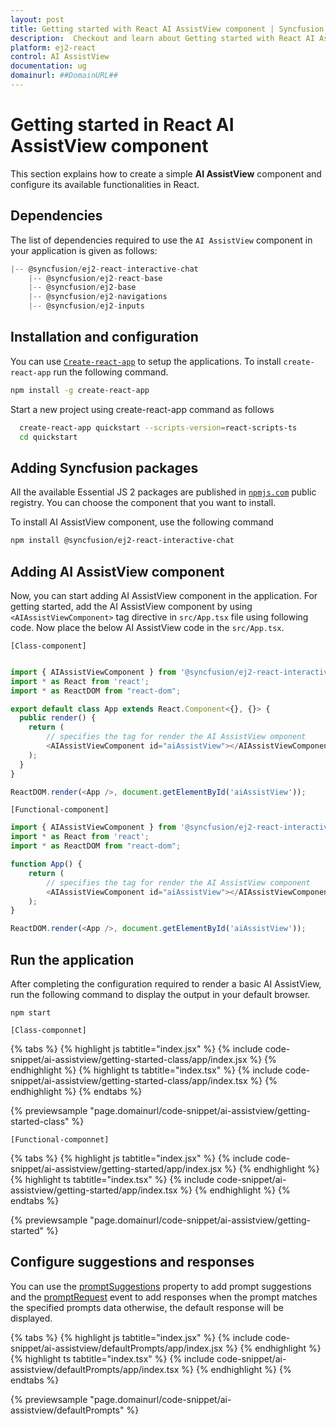 ```yaml
---
layout: post
title: Getting started with React AI AssistView component | Syncfusion
description:  Checkout and learn about Getting started with React AI AssistView component of Syncfusion Essential JS 2 and more details.
platform: ej2-react
control: AI AssistView
documentation: ug
domainurl: ##DomainURL##
---
```


# Getting started in React AI AssistView component

This section explains how to create a simple **AI AssistView** component and configure its available functionalities in React.

## Dependencies

The list of dependencies required to use the `AI AssistView` component in your application is given as follows:

```javascript
|-- @syncfusion/ej2-react-interactive-chat
    |-- @syncfusion/ej2-react-base
    |-- @syncfusion/ej2-base
    |-- @syncfusion/ej2-navigations
    |-- @syncfusion/ej2-inputs
```

## Installation and configuration

You can use [`Create-react-app`](https://github.com/facebookincubator/create-react-app) to setup the applications. To install `create-react-app` run the following command.

```bash
npm install -g create-react-app
```

Start a new project using create-react-app command as follows

```bash
  create-react-app quickstart --scripts-version=react-scripts-ts
  cd quickstart
```

## Adding Syncfusion packages

All the available Essential JS 2 packages are published in [`npmjs.com`](https://www.npmjs.com/~syncfusionorg) public registry. You can choose the component that you want to install.

To install AI AssistView component, use the following command

```bash
npm install @syncfusion/ej2-react-interactive-chat
```

## Adding AI AssistView component

Now, you can start adding AI AssistView component in the application. For getting started, add the AI AssistView component by using `<AIAssistViewComponent>` tag directive in `src/App.tsx` file using following code. Now place the below AI AssistView code in the `src/App.tsx`.

`[Class-component]`

```ts

import { AIAssistViewComponent } from '@syncfusion/ej2-react-interactive-chat';
import * as React from 'react';
import * as ReactDOM from "react-dom";

export default class App extends React.Component<{}, {}> {
  public render() {
    return (
        // specifies the tag for render the AI AssistView omponent
        <AIAssistViewComponent id="aiAssistView"></AIAssistViewComponent>
    );
  }
}

ReactDOM.render(<App />, document.getElementById('aiAssistView'));
```

`[Functional-component]`

```ts
import { AIAssistViewComponent } from '@syncfusion/ej2-react-interactive-chat';
import * as React from 'react';
import * as ReactDOM from "react-dom";

function App() {
    return (
        // specifies the tag for render the AI AssistView component
        <AIAssistViewComponent id="aiAssistView"></AIAssistViewComponent>
    );
}

ReactDOM.render(<App />, document.getElementById('aiAssistView'));
```

## Run the application

After completing the configuration required to render a basic AI AssistView, run the following command to display the output in your default browser.

```
npm start
```

`[Class-componnet]`

{% tabs %}
{% highlight js tabtitle="index.jsx" %}
{% include code-snippet/ai-assistview/getting-started-class/app/index.jsx %}
{% endhighlight %}
{% highlight ts tabtitle="index.tsx" %}
{% include code-snippet/ai-assistview/getting-started-class/app/index.tsx %}
{% endhighlight %}
{% endtabs %}

{% previewsample "page.domainurl/code-snippet/ai-assistview/getting-started-class" %}

`[Functional-componnet]`

{% tabs %}
{% highlight js tabtitle="index.jsx" %}
{% include code-snippet/ai-assistview/getting-started/app/index.jsx %}
{% endhighlight %}
{% highlight ts tabtitle="index.tsx" %}
{% include code-snippet/ai-assistview/getting-started/app/index.tsx %}
{% endhighlight %}
{% endtabs %}

{% previewsample "page.domainurl/code-snippet/ai-assistview/getting-started" %}

## Configure suggestions and responses

You can use the [promptSuggestions](https://ej2.syncfusion.com/react/documentation/api/ai-assist-view#promptsuggestions) property to add prompt suggestions and the [promptRequest](https://ej2.syncfusion.com/react/documentation/api/ai-assist-view#promptrequest) event to add responses when the prompt matches the specified prompts data otherwise, the default response will be displayed.

{% tabs %}
{% highlight js tabtitle="index.jsx" %}
{% include code-snippet/ai-assistview/defaultPrompts/app/index.jsx %}
{% endhighlight %}
{% highlight ts tabtitle="index.tsx" %}
{% include code-snippet/ai-assistview/defaultPrompts/app/index.tsx %}
{% endhighlight %}
{% endtabs %}

{% previewsample "page.domainurl/code-snippet/ai-assistview/defaultPrompts" %}
